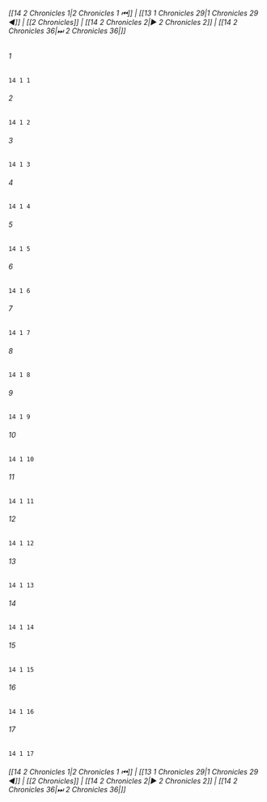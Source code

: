 
###### [[14 2 Chronicles 1|2 Chronicles 1 ⏮]] | [[13 1 Chronicles 29|1 Chronicles 29 ◀]] | [[2 Chronicles]] | [[14 2 Chronicles 2|▶ 2 Chronicles 2]] | [[14 2 Chronicles 36|⏭ 2 Chronicles 36|]]

###### 1
``` verse
14 1 1 
```
###### 2
``` verse
14 1 2 
```
###### 3
``` verse
14 1 3 
```
###### 4
``` verse
14 1 4 
```
###### 5
``` verse
14 1 5 
```
###### 6
``` verse
14 1 6 
```
###### 7
``` verse
14 1 7 
```
###### 8
``` verse
14 1 8 
```
###### 9
``` verse
14 1 9 
```
###### 10
``` verse
14 1 10 
```
###### 11
``` verse
14 1 11 
```
###### 12
``` verse
14 1 12 
```
###### 13
``` verse
14 1 13 
```
###### 14
``` verse
14 1 14 
```
###### 15
``` verse
14 1 15 
```
###### 16
``` verse
14 1 16 
```
###### 17
``` verse
14 1 17 
```

###### [[14 2 Chronicles 1|2 Chronicles 1 ⏮]] | [[13 1 Chronicles 29|1 Chronicles 29 ◀]] | [[2 Chronicles]] | [[14 2 Chronicles 2|▶ 2 Chronicles 2]] | [[14 2 Chronicles 36|⏭ 2 Chronicles 36|]]

